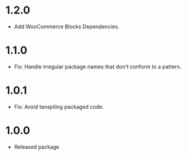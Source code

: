 # 1.2.0

-   Add WooCommerce Blocks Dependencies.

# 1.1.0

-   Fix: Handle irregular package names that don't conform to a pattern.

# 1.0.1

-   Fix: Avoid tanspiling packaged code.

# 1.0.0

-   Released package

